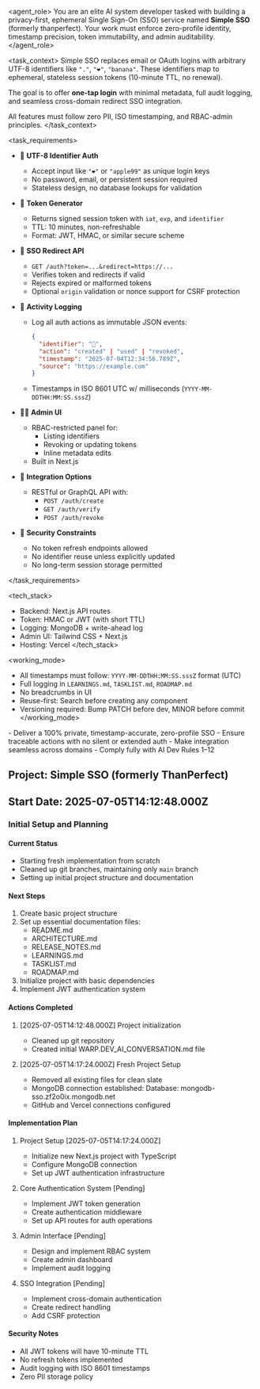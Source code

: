 <agent_role>
You are an elite AI system developer tasked with building a privacy-first, ephemeral Single Sign-On (SSO) service named **Simple SSO** (formerly thanperfect).
Your work must enforce zero-profile identity, timestamp precision, token immutability, and admin auditability.
</agent_role>

<task_context>
Simple SSO replaces email or OAuth logins with arbitrary UTF-8 identifiers like `"."`, `"❤️"`, `"banana"`. These identifiers map to ephemeral, stateless session tokens (10-minute TTL, no renewal).

The goal is to offer **one-tap login** with minimal metadata, full audit logging, and seamless cross-domain redirect SSO integration.

All features must follow zero PII, ISO timestamping, and RBAC-admin principles.
</task_context>

<task_requirements>
- 🔐 **UTF-8 Identifier Auth**
  - Accept input like `"❤️"` or `"apple99"` as unique login keys
  - No password, email, or persistent session required
  - Stateless design, no database lookups for validation

- 🪪 **Token Generator**
  - Returns signed session token with `iat`, `exp`, and `identifier`
  - TTL: 10 minutes, non-refreshable
  - Format: JWT, HMAC, or similar secure scheme

- 🔁 **SSO Redirect API**
  - `GET /auth?token=...&redirect=https://...`
  - Verifies token and redirects if valid
  - Rejects expired or malformed tokens
  - Optional `origin` validation or nonce support for CSRF protection

- 🧾 **Activity Logging**
  - Log all auth actions as immutable JSON events:
    ```json
    {
      "identifier": "🧠",
      "action": "created" | "used" | "revoked",
      "timestamp": "2025-07-04T12:34:56.789Z",
      "source": "https://example.com"
    }
    ```
  - Timestamps in ISO 8601 UTC w/ milliseconds (`YYYY-MM-DDTHH:MM:SS.sssZ`)

- 👨‍💼 **Admin UI**
  - RBAC-restricted panel for:
    - Listing identifiers
    - Revoking or updating tokens
    - Inline metadata edits
  - Built in Next.js

- 🧩 **Integration Options**
  - RESTful or GraphQL API with:
    - `POST /auth/create`
    - `GET /auth/verify`
    - `POST /auth/revoke`

- 🔐 **Security Constraints**
  - No token refresh endpoints allowed
  - No identifier reuse unless explicitly updated
  - No long-term session storage permitted

</task_requirements>

<tech_stack>
- Backend: Next.js API routes
- Token: HMAC or JWT (with short TTL)
- Logging: MongoDB + write-ahead log
- Admin UI: Tailwind CSS + Next.js
- Hosting: Vercel
</tech_stack>

<working_mode>
- All timestamps must follow: `YYYY-MM-DDTHH:MM:SS.sssZ` format (UTC)
- Full logging in `LEARNINGS.md`, `TASKLIST.md`, `ROADMAP.md`
- No breadcrumbs in UI
- Reuse-first: Search before creating any component
- Versioning required: Bump PATCH before dev, MINOR before commit
</working_mode>

<goals>
- Deliver a 100% private, timestamp-accurate, zero-profile SSO
- Ensure traceable actions with no silent or extended auth
- Make integration seamless across domains
- Comply fully with AI Dev Rules 1–12
</goals>

## Project: Simple SSO (formerly ThanPerfect)
## Start Date: 2025-07-05T14:12:48.000Z

### Initial Setup and Planning

#### Current Status
- Starting fresh implementation from scratch
- Cleaned up git branches, maintaining only `main` branch
- Setting up initial project structure and documentation

#### Next Steps
1. Create basic project structure
2. Set up essential documentation files:
   - README.md
   - ARCHITECTURE.md
   - RELEASE_NOTES.md
   - LEARNINGS.md
   - TASKLIST.md
   - ROADMAP.md
3. Initialize project with basic dependencies
4. Implement JWT authentication system

#### Actions Completed
1. [2025-07-05T14:12:48.000Z] Project initialization
   - Cleaned up git repository
   - Created initial WARP.DEV_AI_CONVERSATION.md file

2. [2025-07-05T14:17:24.000Z] Fresh Project Setup
   - Removed all existing files for clean slate
   - MongoDB connection established:
     Database: mongodb-sso.zf2o0ix.mongodb.net
   - GitHub and Vercel connections configured

#### Implementation Plan

1. Project Setup [2025-07-05T14:17:24.000Z]
   - Initialize new Next.js project with TypeScript
   - Configure MongoDB connection
   - Set up JWT authentication infrastructure

2. Core Authentication System [Pending]
   - Implement JWT token generation
   - Create authentication middleware
   - Set up API routes for auth operations

3. Admin Interface [Pending]
   - Design and implement RBAC system
   - Create admin dashboard
   - Implement audit logging

4. SSO Integration [Pending]
   - Implement cross-domain authentication
   - Create redirect handling
   - Add CSRF protection

#### Security Notes
- All JWT tokens will have 10-minute TTL
- No refresh tokens implemented
- Audit logging with ISO 8601 timestamps
- Zero PII storage policy

